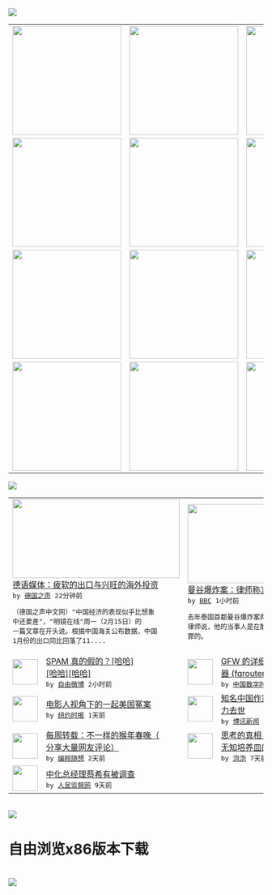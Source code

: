 

<a href="https://github.com/greatfire/z/raw/master/FreeBrowser.apk"><img src="https://raw.githubusercontent.com/greatfire/wiki/master/x/header.png" /></a><table><tr><td width="262" align="center" valign="center"><a href="https://github.com/greatfire/wiki/wiki/nyt" title="纽约时报中文网 国际纵览"><img src="https://raw.githubusercontent.com/greatfire/wiki/master/x/nyt_flag.png" width="215"/></a></td><td width="262" align="center" valign="center"><a href="https://github.com/greatfire/wiki/wiki/dw" title=""><img src="https://raw.githubusercontent.com/greatfire/wiki/master/x/dw_flag.png" width="215"/></a></td><td width="262" align="center" valign="center"><a href="https://github.com/greatfire/wiki/wiki/rmjd" title=""><img src="https://raw.githubusercontent.com/greatfire/wiki/master/x/rmjd_flag.png" width="215"/></a></td></tr><tr><td width="262" align="center" valign="center"><a href="https://github.com/paopaonetizen/website" title="泡泡 - 未经审查的互联网信息"><img src="https://raw.githubusercontent.com/greatfire/wiki/master/x/pp_flag.png" width="215"/></a></td><td width="262" align="center" valign="center"><a href="https://github.com/getlantern/mirror" title="以及自由微博和GreatFire.org官方中文论坛"><img src="https://raw.githubusercontent.com/greatfire/wiki/master/x/lantern_flag.png" width="215"/></a></td><td width="262" align="center" valign="center"><a href="https://github.com/cdtmirrors/m/" title=""><img src="https://raw.githubusercontent.com/greatfire/wiki/master/x/cdt_flag.png" width="215"/></a></td></tr><tr><td width="262" align="center" valign="center"><a href="https://github.com/program-think/blog" title="编程随想的博客"><img src="https://raw.githubusercontent.com/greatfire/wiki/master/x/pt_flag.png" width="215"/></a></td><td width="262" align="center" valign="center"><a href="https://github.com/greatfire/wiki/wiki/bbc" title=""><img src="https://raw.githubusercontent.com/greatfire/wiki/master/x/bbc_flag.png" width="215"/></a></td><td width="262" align="center" valign="center"><a href="https://github.com/freeweibo/s" title="自由微博 - 匿名和不受屏蔽的新浪微博搜索"><img src="https://raw.githubusercontent.com/greatfire/wiki/master/x/fw_flag.png" width="215"/></a></td></tr><tr><td width="262" align="center" valign="center"><a href="https://github.com/greatfire/wiki/wiki/google" title=""><img src="https://raw.githubusercontent.com/greatfire/wiki/master/x/google_flag.png" width="215"/></a></td><td width="262" align="center" valign="center"><a href="https://github.com/bxnews/boxun" title=""><img src="https://raw.githubusercontent.com/greatfire/wiki/master/x/bx_flag.png" width="215"/></a></td><td width="262" align="center" valign="center"><a href="https://github.com/greatfire/wiki/wiki/open-source" title="欢迎访问GreatFire.org开发者项目网站"><img src="https://raw.githubusercontent.com/greatfire/wiki/master/x/open-source_flag.png" width="215"/></a></td></tr></table><img src="https://raw.githubusercontent.com/greatfire/wiki/master/x/newsfeed text.png" /><table cols="4"><tr><td colspan="2" width="380"><a href="http://dw.com/p/1HvlU?maca=chi-GK-text-greatfire-all-chinese-15625-xml-mrss"><img src="http://www.dw.com/image/0,,18684911_302,00.jpg" width="330" height="156"/></a></br><a href="http://dw.com/p/1HvlU?maca=chi-GK-text-greatfire-all-chinese-15625-xml-mrss">德语媒体：疲软的出口与兴旺的海外投资</a></br><kbd> by <a href="http://dw.de">德国之声</a> 22分钟前 </kbd></br><pre>（德国之声中文网）"中国经济的表现似乎比想象<br/>中还要差"，"明镜在线"周一（2月15日）的<br/>一篇文章在开头说。根据中国海关公布数据，中国<br/>1月份的出口同比回落了11....</pre></td><td colspan="2" width="380"><a href="http://www.bbc.com/zhongwen/simp/world/2016/02/160215_thailand_blast"><img src="http://a.files.bbci.co.uk/worldservice/live/assets/images/2015/08/19/150819093908_cn_bangkok_blast_aug19_suspect02_144x81_royalthaipolice_nocredit.jpg" width="330" height="156"/></a></br><a href="http://www.bbc.com/zhongwen/simp/world/2016/02/160215_thailand_blast">曼谷爆炸案：律师称当事人遭酷刑逼供</a></br><kbd> by <a href="http://www.bbc.co.uk/zhongwen/simp">BBC</a> 1小时前 </kbd></br><pre>去年泰国首都曼谷爆炸案两名嫌犯之中一名的辩护<br/>律师说，他的当事人是在酷刑折磨的情况下承认犯<br/>罪的。</pre></td></tr><tr><td><img src="http://ww1.sinaimg.cn/large/6d076215jw1f10dqy0qhcj20ci0m8dh7.jpg" width="50" height="50"/></td><td width="280"><a href="https://freeweibo.com/weibo/3942908317347220">SPAM 真的假的？[哈哈]<br/>[哈哈][哈哈]</a></br><kbd> by <a href="https://freeweibo.com/">自由微博</a> 2小时前 </kbd></td><td><img src="http://i1.wp.com/7q5cfr.com1.z0.glb.clouddn.com/@/GFW/01.png" width="50" height="50"/></td><td width="280"><a href="http://feedproxy.google.com/~r/chinadigitaltimes/IyPt/~3/46Kjf96FgG4/">GFW 的详细分析及翻墙路由<br/>器 (fqrouter...</a></br><kbd> by <a href="http://chinadigitaltimes.net/chinese/">中国数字时代</a> 6小时前 </kbd></td></tr><tr><td><img src="http://static01.nyt.com/images/2016/01/28/us/28wisconsin1-web/28wisconsin1-web-articleLarge.jpg" width="50" height="50"/></td><td width="280"><a href="https://d3qlz4p8smvoli.cloudfront.net/culture/20160215/t15wisconsin/">电影人视角下的一起美国冤案</a></br><kbd> by <a href="http://m.cn.nytimes.com/">纽约时报</a> 1天前 </kbd></td><td><img src="http://www.boxun.com/news/images/2016/02/201602152209china1.jpg" width="50" height="50"/></td><td width="280"><a href="http://www.boxun.com/news/gb/china/2016/02/201602152209.shtml">知名中国作家《叫魂》作者孔飞<br/>力去世</a></br><kbd> by <a href="http://www.boxun.com">博讯新闻</a> 1天前 </kbd></td></tr><tr><td><img src="http://lh5.googleusercontent.com/UPQD3cmXSJDF_EPa_BFdCs0Tb2D63DSy71ZF_yOWytgSv3d0vJ6R7jzjK582W6As9VTlyn-ri_L4jT4IwaZFLULe0yRCDd_5C4FYtGKEXsiAsyO32poih0SdRIW6lgaa1RTCFRZtD4M" width="50" height="50"/></td><td width="280"><a href="http://feedproxy.google.com/~r/programthink/~3/sVtVkAPeR8s/weekly-share-97.html">每周转载：不一样的猴年春晚（<br/>分享大量网友评论）</a></br><kbd> by <a href="http://program-think.blogspot.com">编程随想</a> 2天前 </kbd></td><td><img src="https://raw.githubusercontent.com/greatfire/wiki/master/x/pp_logo.png" width="50" height="50"/></td><td width="280"><a href="https://pao-pao.net/article/670">思考的真相：互联网是如何变成<br/>无知培养皿的？</a></br><kbd> by <a href="https://pao-pao.net">泡泡</a> 7天前 </kbd></td></tr><tr><td><img src="https://raw.githubusercontent.com/greatfire/wiki/master/x/rmjd_logo.png" width="50" height="50"/></td><td width="280"><a href="http://www.rmjdw.com//fanfuqianshao/20160206/15396.html">中化总经理蔡希有被调查 </a></br><kbd> by <a href="http://www.rmjdw.com/">人民监督网</a> 9天前 </kbd></td></table></br><a href="https://github.com/greatfire/z/raw/master/FreeBrowser.apk"><img src="https://raw.githubusercontent.com/greatfire/wiki/master/x/download app.png" /></a><h1>自由浏览x86版本下载<h1><a href="https://github.com/greatfire/z/raw/master/FreeBrowser-x86.apk"><img src="https://raw.githubusercontent.com/greatfire/images/master/fb86.qr.png" /></a>